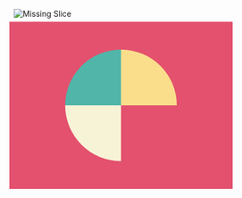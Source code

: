 ![Missing Slice](https://cssbattle.dev/targets/6.png)

<div class="base">
	<div class= 'top'>
   		<div class="pie a"></div>
    	<div class="pie b"></div>
    </div>
	<div class='pie c'></div>
</div>

<style>
  .base {
    transform: translate(-8px, -8px);
    position: absolute;
    width: 400px;
    height: 300px;
    background: #E3516E;
  }
  .top{
    transform: translate(100px, 50px);
    display:flex
  }
  .a {
    background: #51B5A9;
  }
  .b {
    background: #FADE8B;
    transform:rotate(90deg)
  }
  .c {
    background: #F7F3D7;
    transform: translate(100px, 50px) rotate(270deg); 
  }
   .pie {
    width: 100px;
    height: 100px;
     border-radius: 120px 0px 0px 0px
  }
</style>
